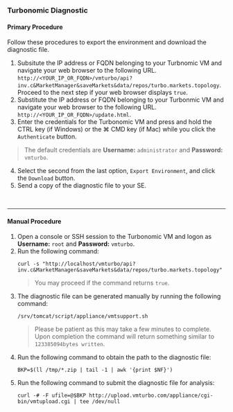 ### Turbonomic Diagnostic

#### Primary Procedure
Follow these procedures to export the environment and download the diagnostic file.

1. Subsitute the IP address or FQDN belonging to your Turbnomic VM and navigate your web browser to the following URL.  `http://<YOUR_IP_OR_FQDN>/vmturbo/api?inv.c&MarketManager&saveMarkets&data/repos/turbo.markets.topology`.  Proceed to the next step if your web browser displays `true`.
2. Substitute the IP address or FQDN belonging to your Turbonmic VM and navigate your web browser to the following URL.  `http://<YOUR_IP_OR_FQDN>/update.html`.
3. Enter the credentials for the Turbonomic VM and press and hold the CTRL key (if Windows) or the &#8984; CMD key (if Mac) while you click the `Authenticate` button.
> The default credentials are **Username:** `administrator` and **Password:** `vmturbo`.
4. Select the second from the last option, `Export Environment`, and click the `Download` button.
5. Send a copy of the diagnostic file to your SE.

&nbsp;

-----

#### Manual Procedure
1. Open a console or SSH session to the Turbonomic VM and logon as **Username:** `root` and **Password:** `vmturbo`.
2. Run the following command:
    ```Shell
    curl -s "http://localhost/vmturbo/api?inv.c&MarketManager&saveMarkets&data/repos/turbo.markets.topology"
    ```
    > You may proceed if the command returns `true`.
3. The diagnostic file can be generated manually by running the following command:
    ```Shell
    /srv/tomcat/script/appliance/vmtsupport.sh
    ```
    > Please be patient as this may take a few minutes to complete.  Upon completion the command will return something similar to `123385094bytes written`.
4. Run the following command to obtain the path to the diagnostic file:
    ```Shell
    BKP=$(ll /tmp/*.zip | tail -1 | awk '{print $NF}')
    ```
5. Run the following command to submit the diagnostic file for analysis:
    ```Shell
    curl -# -F ufile=@$BKP http://upload.vmturbo.com/appliance/cgi-bin/vmtupload.cgi | tee /dev/null
    ```
